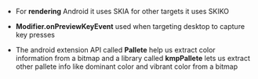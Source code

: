 * For **rendering** Android it uses SKIA for other targets it uses SKIKO

* **Modifier.onPreviewKeyEvent** used when targeting desktop to capture key presses

* The android extension API called **Pallete** help us extract color information from a bitmap and a library called **kmpPallete** lets us extract other pallete info like dominant color and vibrant color from a bitmap